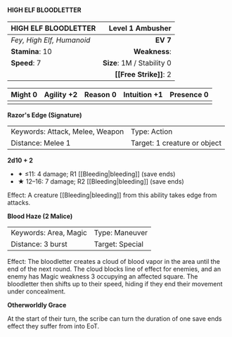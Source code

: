 #### HIGH ELF BLOODLETTER

| HIGH ELF BLOODLETTER      |       **Level 1 Ambusher** |
| :------------------------ | -------------------------: |
| *Fey, High Elf, Humanoid* |                   **EV 7** |
| **Stamina**: 10           |              **Weakness**: |
| **Speed**: 7              | **Size**: 1M / Stability 0 |
|                           |     **[[Free Strike]]**: 2 |

| **Might** 0 | **Agility** +2 | **Reason** 0 | **Intuition** +1 | **Presence** 0 |
| ----------- | -------------- | ------------ | ---------------- | -------------- |
|             |                |              |                  |                |

**Razor's Edge (Signature)**

|                                 |                              |
| :------------------------------ | :--------------------------- |
| Keywords: Attack, Melee, Weapon | Type: Action                 |
| Distance: Melee 1               | Target: 1 creature or object |

**2d10 + 2**

- ✦ ≤11: 4 damage; R1 [[Bleeding|bleeding]] (save ends)
- ★ 12–16: 7 damage; R2 [[Bleeding|bleeding]] (save ends)

Effect: A creature [[Bleeding|bleeding]] from this ability takes edge from attacks.

**Blood Haze (2 Malice)**

|                       |                 |
| :-------------------- | :-------------- |
| Keywords: Area, Magic | Type: Maneuver  |
| Distance: 3 burst     | Target: Special |

Effect: The bloodletter creates a cloud of blood vapor in the area until the end of the next round. The cloud blocks line of effect for enemies, and an enemy has Magic weakness 3 occupying an affected square. The bloodletter then shifts up to their speed, hiding if they end their movement under concealment.

**Otherworldly Grace**

At the start of their turn, the scribe can turn the duration of one save ends effect they suffer from into EoT.
